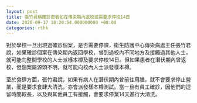 ```yaml
---
layout: post
title: 張竹君稱確診患者如在傳染期內返校或需要求停校14日
date: 2020-09-17 18:20:54.000000000 +08:00
categories: rthk
---
```


對於學校一旦出現過確診個案，是否需要停課，衞生防護中心傳染病處主任張竹君說，如果確診個案在傳染期內返回學校，曾到過校內不同地方及接觸過其他人士，就可能向整間學校的人士派樣本樽及要求停校14日。但如果患者在潛伏期內曾返校，但個案屬源頭不明，就可能向校內人士派發樣本樽。

至於食肆方面，張竹君說，如果有病人在潛伏期內曾前往用膳，就不會要求停止營業，而是要求食肆大清洗，亦會派發樣本樽測試。當一旦有員工確診，因他們的逗留時間較長，以及與其他員工有接觸，會要求停業14天進行大清洗。
